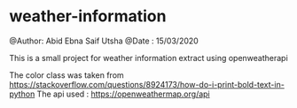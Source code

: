 # weather-information
@Author: Abid Ebna Saif Utsha
@Date  : 15/03/2020

This is a small project for weather information extract using openweatherapi

The color class was taken from https://stackoverflow.com/questions/8924173/how-do-i-print-bold-text-in-python
The api used : https://openweathermap.org/api



